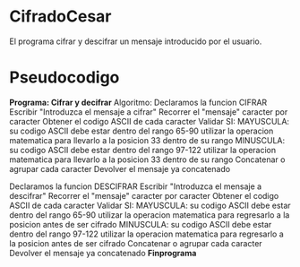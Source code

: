 # CifradoCesar

El programa cifrar y descifrar un mensaje introducido por el usuario.

# Pseudocodigo

**Programa: Cifrar y decifrar**
Algoritmo:
   Declaramos la funcion CIFRAR
	Escribir "Introduzca el mensaje a cifrar"
	Recorrer el "mensaje" caracter por caracter
		Obtener el codigo ASCII de cada caracter
		Validar SI:
			MAYUSCULA: su codigo ASCII debe estar dentro del rango 65-90
				utilizar la operacion matematica para llevarlo a la posicion 33 dentro de su rango
			MINUSCULA:  su codigo ASCII debe estar dentro del rango 97-122
				utilizar la operacion matematica para llevarlo a la posicion 33 dentro de su rango
		Concatenar o agrupar cada caracter
	Devolver el mensaje ya concatenado

   Declaramos la funcion DESCIFRAR
	Escribir "Introduzca el mensaje a descifrar"
	Recorrer el "mensaje" caracter por caracter
		Obtener el codigo ASCII de cada caracter
		Validar SI:
			MAYUSCULA: su codigo ASCII debe estar dentro del rango 65-90
				utilizar la operacion matematica para regresarlo a la posicion antes de ser cifrado
			MINUSCULA:  su codigo ASCII debe estar dentro del rango 97-122
				utilizar la operacion matematica para regresarlo a la posicion antes de ser cifrado
		Concatenar o agrupar cada caracter
	Devolver el mensaje ya concatenado
**Finprograma**
